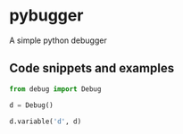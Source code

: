 # pybugger
A simple python debugger

## Code snippets and examples
```py
from debug import Debug

d = Debug()

d.variable('d', d)
```
